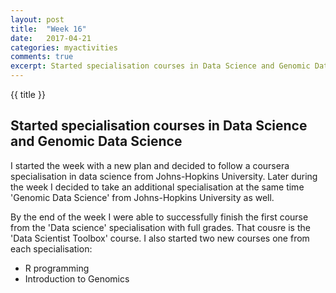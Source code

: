 ```yaml
---
layout: post
title:  "Week 16"
date:   2017-04-21
categories: myactivities 
comments: true
excerpt: Started specialisation courses in Data Science and Genomic Data Science. 
---
```

{{ title }}

## Started specialisation courses in Data Science and Genomic Data Science 

I started the week with a new plan and decided to follow a coursera specialisation in data science from Johns-Hopkins University.
Later during the week I decided to take an additional specialisation at the same time 'Genomic Data Science' from Johns-Hopkins University as well.

By the end of the week I were able to successfully finish the first course from the 'Data science' specialisation with full grades. That cousre is the 'Data Scientist Toolbox' course.
I also started two new courses one from each specialisation:
 * R programming
 * Introduction to Genomics

